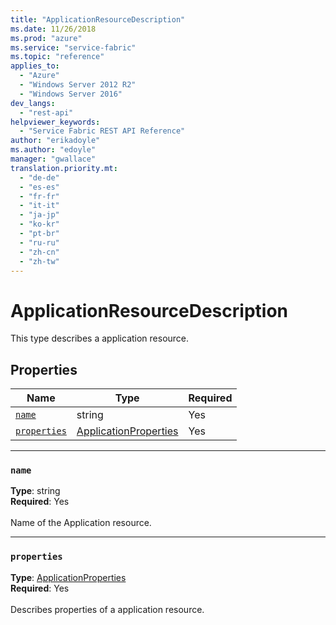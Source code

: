 ```yaml
---
title: "ApplicationResourceDescription"
ms.date: 11/26/2018
ms.prod: "azure"
ms.service: "service-fabric"
ms.topic: "reference"
applies_to: 
  - "Azure"
  - "Windows Server 2012 R2"
  - "Windows Server 2016"
dev_langs: 
  - "rest-api"
helpviewer_keywords: 
  - "Service Fabric REST API Reference"
author: "erikadoyle"
ms.author: "edoyle"
manager: "gwallace"
translation.priority.mt: 
  - "de-de"
  - "es-es"
  - "fr-fr"
  - "it-it"
  - "ja-jp"
  - "ko-kr"
  - "pt-br"
  - "ru-ru"
  - "zh-cn"
  - "zh-tw"
---
```

# ApplicationResourceDescription

This type describes a application resource.

## Properties
| Name | Type | Required |
| --- | --- | --- |
| [`name`](#name) | string | Yes |
| [`properties`](#properties) | [ApplicationProperties](sfclient-v64-model-applicationproperties.md) | Yes |

____
### `name`
__Type__: string <br/>
__Required__: Yes<br/>
<br/>
Name of the Application resource.

____
### `properties`
__Type__: [ApplicationProperties](sfclient-v64-model-applicationproperties.md) <br/>
__Required__: Yes<br/>
<br/>
Describes properties of a application resource.
